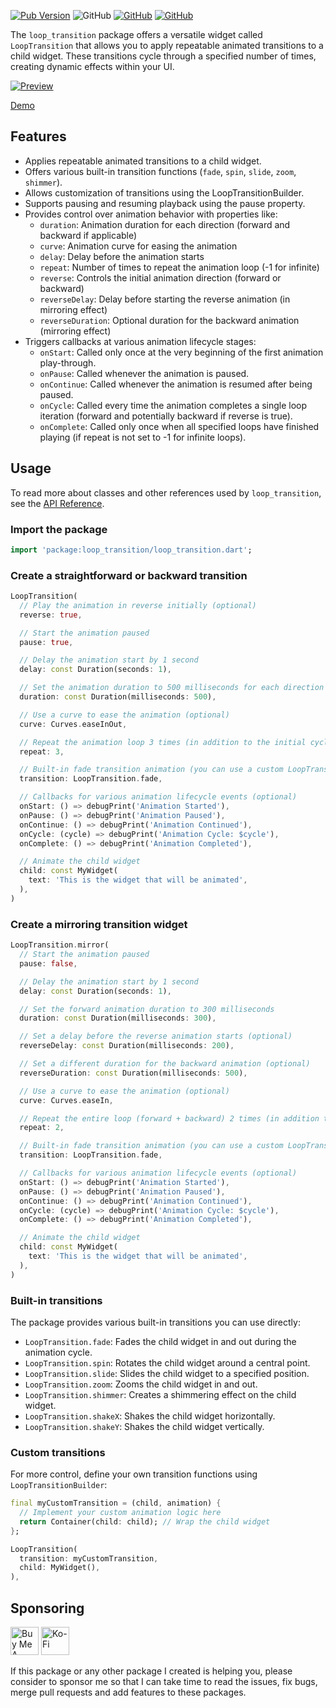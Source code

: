 [![Pub Version](https://img.shields.io/pub/v/loop_transition)](https://pub.dev/packages/loop_transition) ![GitHub](https://img.shields.io/github/license/davigmacode/flutter_loop_transition) [![GitHub](https://badgen.net/badge/icon/buymeacoffee?icon=buymeacoffee&color=yellow&label)](https://www.buymeacoffee.com/davigmacode) [![GitHub](https://badgen.net/badge/icon/ko-fi?icon=kofi&color=red&label)](https://ko-fi.com/davigmacode)

The `loop_transition` package offers a versatile widget called `LoopTransition` that allows you to apply repeatable animated transitions to a child widget. These transitions cycle through a specified number of times, creating dynamic effects within your UI.

[![Preview](https://github.com/davigmacode/flutter_loop_transition/raw/main/media/preview.gif)](https://davigmacode.github.io/flutter_loop_transition)

[Demo](https://davigmacode.github.io/flutter_loop_transition)

## Features

* Applies repeatable animated transitions to a child widget.
* Offers various built-in transition functions (`fade`, `spin`, `slide`, `zoom`, `shimmer`).
* Allows customization of transitions using the LoopTransitionBuilder.
* Supports pausing and resuming playback using the pause property.
* Provides control over animation behavior with properties like:
  * `duration`: Animation duration for each direction (forward and backward if applicable)
  * `curve`: Animation curve for easing the animation
  * `delay`: Delay before the animation starts
  * `repeat`: Number of times to repeat the animation loop (-1 for infinite)
  * `reverse`: Controls the initial animation direction (forward or backward)
  * `reverseDelay`: Delay before starting the reverse animation (in mirroring effect)
  * `reverseDuration`: Optional duration for the backward animation (mirroring effect)
* Triggers callbacks at various animation lifecycle stages:
  * `onStart`: Called only once at the very beginning of the first animation play-through.
  * `onPause`: Called whenever the animation is paused.
  * `onContinue`: Called whenever the animation is resumed after being paused.
  * `onCycle`: Called every time the animation completes a single loop iteration (forward and potentially backward if reverse is true).
  * `onComplete`: Called only once when all specified loops have finished playing (if repeat is not set to -1 for infinite loops).

## Usage

To read more about classes and other references used by `loop_transition`, see the [API Reference](https://pub.dev/documentation/loop_transition/latest/).

### Import the package
```dart
import 'package:loop_transition/loop_transition.dart';
```

### Create a straightforward or backward transition
```dart
LoopTransition(
  // Play the animation in reverse initially (optional)
  reverse: true,

  // Start the animation paused
  pause: true,

  // Delay the animation start by 1 second
  delay: const Duration(seconds: 1),

  // Set the animation duration to 500 milliseconds for each direction (forward and backward)
  duration: const Duration(milliseconds: 500),

  // Use a curve to ease the animation (optional)
  curve: Curves.easeInOut,

  // Repeat the animation loop 3 times (in addition to the initial cycle)
  repeat: 3,

  // Built-in fade transition animation (you can use a custom LoopTransitionBuilder for more complex animations)
  transition: LoopTransition.fade,

  // Callbacks for various animation lifecycle events (optional)
  onStart: () => debugPrint('Animation Started'),
  onPause: () => debugPrint('Animation Paused'),
  onContinue: () => debugPrint('Animation Continued'),
  onCycle: (cycle) => debugPrint('Animation Cycle: $cycle'),
  onComplete: () => debugPrint('Animation Completed'),

  // Animate the child widget
  child: const MyWidget(
    text: 'This is the widget that will be animated',
  ),
)
```

### Create a mirroring transition widget
```dart
LoopTransition.mirror(
  // Start the animation paused
  pause: false,

  // Delay the animation start by 1 second
  delay: const Duration(seconds: 1),

  // Set the forward animation duration to 300 milliseconds
  duration: const Duration(milliseconds: 300),

  // Set a delay before the reverse animation starts (optional)
  reverseDelay: const Duration(milliseconds: 200),

  // Set a different duration for the backward animation (optional)
  reverseDuration: const Duration(milliseconds: 500),

  // Use a curve to ease the animation (optional)
  curve: Curves.easeIn,

  // Repeat the entire loop (forward + backward) 2 times (in addition to the initial cycle)
  repeat: 2,

  // Built-in fade transition animation (you can use a custom LoopTransitionBuilder for more complex animations)
  transition: LoopTransition.fade,

  // Callbacks for various animation lifecycle events (optional)
  onStart: () => debugPrint('Animation Started'),
  onPause: () => debugPrint('Animation Paused'),
  onContinue: () => debugPrint('Animation Continued'),
  onCycle: (cycle) => debugPrint('Animation Cycle: $cycle'),
  onComplete: () => debugPrint('Animation Completed'),

  // Animate the child widget
  child: const MyWidget(
    text: 'This is the widget that will be animated',
  ),
)
```

### Built-in transitions
The package provides various built-in transitions you can use directly:

* `LoopTransition.fade`: Fades the child widget in and out during the animation cycle.
* `LoopTransition.spin`: Rotates the child widget around a central point.
* `LoopTransition.slide`: Slides the child widget to a specified position.
* `LoopTransition.zoom`: Zooms the child widget in and out.
* `LoopTransition.shimmer`: Creates a shimmering effect on the child widget.
* `LoopTransition.shakeX`: Shakes the child widget horizontally.
* `LoopTransition.shakeY`: Shakes the child widget vertically.

### Custom transitions
For more control, define your own transition functions using `LoopTransitionBuilder`:

```dart
final myCustomTransition = (child, animation) {
  // Implement your custom animation logic here
  return Container(child: child); // Wrap the child widget
};

LoopTransition(
  transition: myCustomTransition,
  child: MyWidget(),
),
```

## Sponsoring

<a href="https://www.buymeacoffee.com/davigmacode" target="_blank"><img src="https://cdn.buymeacoffee.com/buttons/v2/default-yellow.png" alt="Buy Me A Coffee" height="45"></a>
<a href="https://ko-fi.com/davigmacode" target="_blank"><img src="https://storage.ko-fi.com/cdn/brandasset/kofi_s_tag_white.png" alt="Ko-Fi" height="45"></a>

If this package or any other package I created is helping you, please consider to sponsor me so that I can take time to read the issues, fix bugs, merge pull requests and add features to these packages.